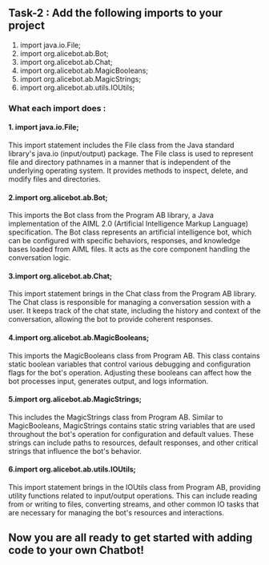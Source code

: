 ## Task-2 : Add the following imports to your project
 1. import java.io.File;
 2. import org.alicebot.ab.Bot;
 3. import org.alicebot.ab.Chat;
 4. import org.alicebot.ab.MagicBooleans;
 5. import org.alicebot.ab.MagicStrings;
 6. import org.alicebot.ab.utils.IOUtils;



### What each import does : 
#### 1. import java.io.File;
This import statement includes the File class from the Java standard library's java.io (input/output) package. The File class is used to represent file and directory pathnames in a manner that is independent of the underlying operating system. It provides methods to inspect, delete, and modify files and directories. 

#### 2.import org.alicebot.ab.Bot;
This imports the Bot class from the Program AB library, a Java implementation of the AIML 2.0 (Artificial Intelligence Markup Language) specification. The Bot class represents an artificial intelligence bot, which can be configured with specific behaviors, responses, and knowledge bases loaded from AIML files. It acts as the core component handling the conversation logic.

#### 3.import org.alicebot.ab.Chat;
This import statement brings in the Chat class from the Program AB library. The Chat class is responsible for managing a conversation session with a user. It keeps track of the chat state, including the history and context of the conversation, allowing the bot to provide coherent responses.

#### 4.import org.alicebot.ab.MagicBooleans;
This imports the MagicBooleans class from Program AB. This class contains static boolean variables that control various debugging and configuration flags for the bot's operation. Adjusting these booleans can affect how the bot processes input, generates output, and logs information.

#### 5.import org.alicebot.ab.MagicStrings;
This includes the MagicStrings class from Program AB. Similar to MagicBooleans, MagicStrings contains static string variables that are used throughout the bot's operation for configuration and default values. These strings can include paths to resources, default responses, and other critical strings that influence the bot's behavior.

#### 6.import org.alicebot.ab.utils.IOUtils;
This import statement brings in the IOUtils class from Program AB, providing utility functions related to input/output operations. This can include reading from or writing to files, converting streams, and other common IO tasks that are necessary for managing the bot's resources and interactions.

## Now you are all ready to get started with adding code to your own Chatbot!
